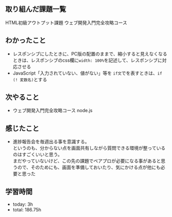  ##  取り組んだ課題一覧

HTML初級アウトプット課題
ウェブ開発入門完全攻略コース

 ##  わかったこと

- レスポンシブにしたときに、PC版の配置のままで、縮小すると見えなくなるときは、レスポンシブのcss欄に`width: 100%`を記述して、レスポンシブに対応させる
- JavaScript「入力されていない、値がない」等を `if文`でを表すときは、`if (! 変数名)`とする

 ##  次やること

- ウェブ開発入門完全攻略コース node.js

 ##  感じたこと

- 進捗報告会を毎週出る事を意識する。<br>
というのも、分からない点を画面共有しながら質問できる環境が整っているのはすごくいいと思う。<br>
まだやっていないけど、この先の課題でペアプロが必要になる事があると思うので、そのためにも、画面を準備しておいたり、気にかける点が他にも必要と思った

 ##  学習時間
- today: 3h
- total: 186.75h
